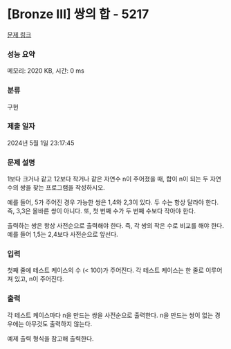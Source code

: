 # [Bronze III] 쌍의 합 - 5217 

[문제 링크](https://www.acmicpc.net/problem/5217) 

### 성능 요약

메모리: 2020 KB, 시간: 0 ms

### 분류

구현

### 제출 일자

2024년 5월 1일 23:17:45

### 문제 설명

<p>1보다 크거나 같고 12보다 작거나 같은 자연수 n이 주어졌을 때, 합이 n이 되는 두 자연수의 쌍을 찾는 프로그램을 작성하시오.</p>

<p>예를 들어, 5가 주어진 경우 가능한 쌍은 1,4와 2,3이 있다. 두 수는 항상 달라야 한다. 즉, 3,3은 올바른 쌍이 아니다. 또, 첫 번째 수가 두 번째 수보다 작아야 한다.</p>

<p>출력하는 쌍은 항상 사전순으로 출력해야 한다. 즉, 각 쌍의 작은 수로 비교를 해야 한다. 예를 들어 1,5는 2,4보다 사전순으로 앞선다.</p>

### 입력 

 <p>첫째 줄에 테스트 케이스의 수 (< 100)가 주어진다. 각 테스트 케이스는 한 줄로 이루어져 있고, n이 주어진다.</p>

### 출력 

 <p>각 테스트 케이스마다 n을 만드는 쌍을 사전순으로 출력한다. n을 만드는 쌍이 없는 경우에는 아무것도 출력하지 않는다.</p>

<p>예제 출력 형식을 참고해 출력한다.</p>

